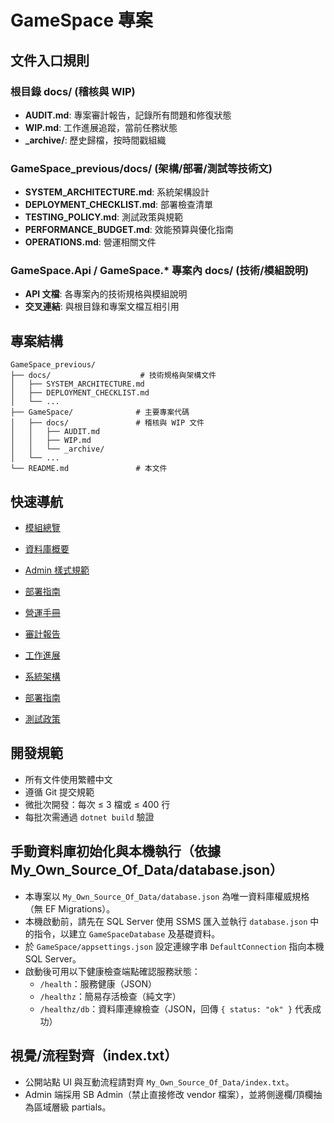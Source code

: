 # GameSpace 專案

## 文件入口規則

### 根目錄 docs/ (稽核與 WIP)
- **AUDIT.md**: 專案審計報告，記錄所有問題和修復狀態
- **WIP.md**: 工作進展追蹤，當前任務狀態
- **_archive/**: 歷史歸檔，按時間戳組織

### GameSpace_previous/docs/ (架構/部署/測試等技術文)
- **SYSTEM_ARCHITECTURE.md**: 系統架構設計
- **DEPLOYMENT_CHECKLIST.md**: 部署檢查清單
- **TESTING_POLICY.md**: 測試政策與規範
- **PERFORMANCE_BUDGET.md**: 效能預算與優化指南
- **OPERATIONS.md**: 營運相關文件

### GameSpace.Api / GameSpace.* 專案內 docs/ (技術/模組說明)
- **API 文檔**: 各專案內的技術規格與模組說明
- **交叉連結**: 與根目錄和專案文檔互相引用

## 專案結構

```
GameSpace_previous/
├── docs/                    # 技術規格與架構文件
│   ├── SYSTEM_ARCHITECTURE.md
│   ├── DEPLOYMENT_CHECKLIST.md
│   └── ...
├── GameSpace/              # 主要專案代碼
│   ├── docs/               # 稽核與 WIP 文件
│   │   ├── AUDIT.md
│   │   ├── WIP.md
│   │   └── _archive/
│   └── ...
└── README.md               # 本文件
```

## 快速導航
- [模組總覽](docs/MODULES.md)
- [資料庫概要](docs/DATABASE.md)
- [Admin 樣式規範](docs/ADMIN_TEMPLATE_STYLE.md)
- [部署指南](docs/DEPLOYMENT.md)
- [營運手冊](docs/OPERATIONS.md)

- [審計報告](GameSpace/docs/AUDIT.md)
- [工作進展](GameSpace/docs/WIP.md)
- [系統架構](docs/SYSTEM_ARCHITECTURE.md)
- [部署指南](docs/DEPLOYMENT_CHECKLIST.md)
- [測試政策](docs/TESTING_POLICY.md)

## 開發規範

- 所有文件使用繁體中文
- 遵循 Git 提交規範
- 微批次開發：每次 ≤ 3 檔或 ≤ 400 行
- 每批次需通過 `dotnet build` 驗證

## 手動資料庫初始化與本機執行（依據 My_Own_Source_Of_Data/database.json）

- 本專案以 `My_Own_Source_Of_Data/database.json` 為唯一資料庫權威規格（無 EF Migrations）。
- 本機啟動前，請先在 SQL Server 使用 SSMS 匯入並執行 `database.json` 中的指令，以建立 `GameSpaceDatabase` 及基礎資料。
- 於 `GameSpace/appsettings.json` 設定連線字串 `DefaultConnection` 指向本機 SQL Server。
- 啟動後可用以下健康檢查端點確認服務狀態：
  - `/health`：服務健康（JSON）
  - `/healthz`：簡易存活檢查（純文字）
  - `/healthz/db`：資料庫連線檢查（JSON，回傳 `{ status: "ok" }` 代表成功）

## 視覺/流程對齊（index.txt）

- 公開站點 UI 與互動流程請對齊 `My_Own_Source_Of_Data/index.txt`。
- Admin 端採用 SB Admin（禁止直接修改 vendor 檔案），並將側邊欄/頂欄抽為區域層級 partials。
